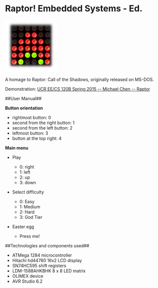 # Raptor! Embedded Systems - Ed.
![logo](misc/raptor.png)

A homage to Raptor: Call of the Shadows, originally released on MS-DOS.

Demonstration: <a href="https://youtu.be/adyEfLRWdGE" target="_blank">UCR EE/CS 120B Spring 2015 -- Michael Chen -- Raptor</a>

##User Manual##

**Button orientation**

* rightmost button: 0
* second from the right button: 1
* second from the left button: 2
* leftmost button: 3
* button at the top right: 4

**Main menu**

* Play
	* 0: right
	* 1: left
	* 2: up
	* 3: down

* Select difficulty
	* 0: Easy
	* 1: Medium
	* 2: Hard
	* 3: God Tier

* Easter egg
	* Press me!

##Technologies and components used##

* ATMega 1284 microcontroller
* Hitachi hd44780 16x2 LCD display
* SN74HC595 shift registers
* LDM-1588AHKBHK 8 x 8 LED matrix
* OLIMEX device
* AVR Studio 6.2



